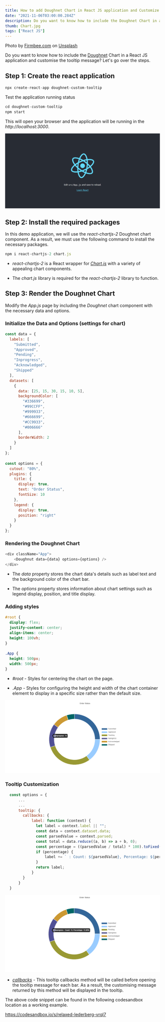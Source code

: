 ```yaml
---
title: How to add Doughnet Chart in React JS application and Customize the Tooltip Message?
date: "2021-11-06T03:00:00.284Z"
description: Do you want to know how to include the Doughnet Chart in a React JS application and customise the tooltip message?...
thumb: Chart.jpg
tags: ["React JS"]
---
```

<div class="photo-details">Photo by <a href="https://unsplash.com/@firmbee?utm_source=unsplash&utm_medium=referral&utm_content=creditCopyText">Firmbee.com</a> on <a href="https://unsplash.com/s/photos/chart?utm_source=unsplash&utm_medium=referral&utm_content=creditCopyText">Unsplash</a></div>

Do you want to know how to include the [Doughnet](http://reactchartjs.github.io/react-chartjs-2/#/doughnut) Chart in a React JS application and customise the tooltip message? Let's go over the steps.

## Step 1: Create the react application

```js
npx create-react-app doughnet-custom-tooltip

```

Test the application running status

```js
cd doughnet-custom-tooltip
npm start
```

This will open your browser and the application will be running in the *http://localhost:3000*.

![Application Status](./InitialPage.png)

## Step 2: Install the required packages

In this demo application, we will use the *react-chartjs-2* Doughnet chart component. As a result, we must use the following command to install the necessary packages.

```js
npm i react-chartjs-2 chart.js
```

* *react-chartjs-2* is a React wrapper for [*Chart.js*](https://www.chartjs.org/) with a variety of appealing chart components.

* The *chart.js* library is required for the *react-chartjs-2* library to function.

## Step 3: Render the Doughnet Chart

 Modify the *App.js* page by including the *Doughnet* chart component with the necessary data and options.

### Initialize the Data and Options (settings for chart)

```js
const data = {
  labels: [
    "Submitted",
    "Approved",
    "Pending",
    "Inprogress",
    "Acknowledged",
    "Shipped"
  ],
  datasets: [
    {
      data: [25, 15, 30, 15, 10, 5],
      backgroundColor: [
        "#336699",
        "#99CCFF",
        "#999933",
        "#666699",
        "#CC9933",
        "#006666"
      ],
      borderWidth: 2
    }
  ]
};

const options = {
  cutout: "80%",
  plugins: {
    title: {
      display: true,
      text: "Order Status",
      fontSize: 10
    },
    legend: {
      display: true,
      position: "right"
    }
  }
};
```
### Rendering the Doughnet Chart

```js
<div className="App">
    <Doughnut data={data} options={options} />
</div>
```
* The *data* property stores the chart data's details such as label text and the background color of the chart bar.

* The *options* property stores information about chart settings such as legend display, position, and title display.

### Adding styles

```css
#root {
  display: flex;
  justify-content: center;
  align-items: center;
  height: 100vh;
}

.App {  
  height: 500px;
  width: 500px;
}
```
* *#root* - Styles for centering the chart on the page.

* *.App* - Styles for configuring the height and width of the chart container element to display in a specific size rather than the default size.


![Before Customization](./BeforeCustomize.png)

### Tooltip Customization

```js
  const options = {
      ...
      ...
      tooltip: {
        callbacks: {
            label: function (context) {
              let label = context.label || "";
              const data = context.dataset.data;
              const parsedValue = context.parsed;
              const total = data.reduce((a, b) => a + b, 0);
              const percentage = ((parsedValue / total) * 100).toFixed(2);
              if (percentage) {
                  label += ` : Count: ${parsedValue}, Percentage: ${percentage}%`;
              }
              return label;
            }
        }
      } 
  }
```
![After Customization](./AfterCustomize.png)

* [*callbacks*](https://www.chartjs.org/docs/latest/configuration/tooltip.html) - This tooltip callbacks method will be called before opening the tooltip message for each bar. As a result, the customising message returned by this method will be displayed in the tooltip.

The above code snippet can be found in the following codesandbox location as a working example.

https://codesandbox.io/s/relaxed-lederberg-vrql7
